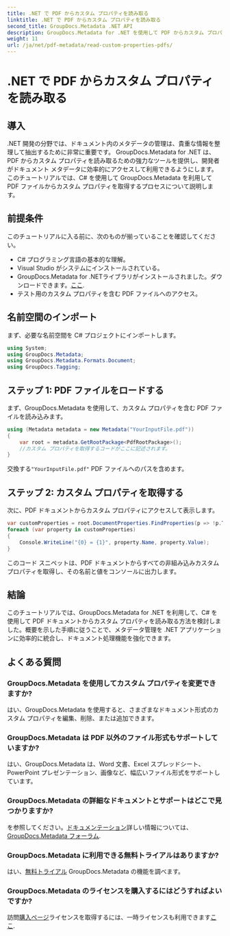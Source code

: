 ```yaml
---
title: .NET で PDF からカスタム プロパティを読み取る
linktitle: .NET で PDF からカスタム プロパティを読み取る
second_title: GroupDocs.Metadata .NET API
description: GroupDocs.Metadata for .NET を使用して PDF からカスタム プロパティを抽出する方法を学びます。 C# を使用したドキュメントのメタデータ管理を詳しく見てみましょう。
weight: 11
url: /ja/net/pdf-metadata/read-custom-properties-pdfs/
---
```


# .NET で PDF からカスタム プロパティを読み取る

## 導入
.NET 開発の分野では、ドキュメント内のメタデータの管理は、貴重な情報を整理して抽出するために非常に重要です。 GroupDocs.Metadata for .NET は、PDF からカスタム プロパティを読み取るための強力なツールを提供し、開発者がドキュメント メタデータに効率的にアクセスして利用できるようにします。このチュートリアルでは、C# を使用して GroupDocs.Metadata を利用して PDF ファイルからカスタム プロパティを取得するプロセスについて説明します。
## 前提条件
このチュートリアルに入る前に、次のものが揃っていることを確認してください。
- C# プログラミング言語の基本的な理解。
- Visual Studio がシステムにインストールされている。
- GroupDocs.Metadata for .NETライブラリがインストールされました。ダウンロードできます。[ここ](https://releases.groupdocs.com/metadata/net/).
- テスト用のカスタム プロパティを含む PDF ファイルへのアクセス。

## 名前空間のインポート
まず、必要な名前空間を C# プロジェクトにインポートします。
```csharp
using System;
using GroupDocs.Metadata;
using GroupDocs.Metadata.Formats.Document;
using GroupDocs.Tagging;
```
## ステップ 1: PDF ファイルをロードする
まず、GroupDocs.Metadata を使用して、カスタム プロパティを含む PDF ファイルを読み込みます。
```csharp
using (Metadata metadata = new Metadata("YourInputFile.pdf"))
{
    var root = metadata.GetRootPackage<PdfRootPackage>();
    //カスタム プロパティを取得するコードがここに記述されます。
}
```
交換する`"YourInputFile.pdf"` PDF ファイルへのパスを含めます。
## ステップ 2: カスタム プロパティを取得する
次に、PDF ドキュメントからカスタム プロパティにアクセスして表示します。
```csharp
var customProperties = root.DocumentProperties.FindProperties(p => !p.Tags.Contains(Tags.Document.BuiltIn));
foreach (var property in customProperties)
{
    Console.WriteLine("{0} = {1}", property.Name, property.Value);
}
```
このコード スニペットは、PDF ドキュメントからすべての非組み込みカスタム プロパティを取得し、その名前と値をコンソールに出力します。

## 結論
このチュートリアルでは、GroupDocs.Metadata for .NET を利用して、C# を使用して PDF ドキュメントからカスタム プロパティを読み取る方法を検討しました。概要を示した手順に従うことで、メタデータ管理を .NET アプリケーションに効率的に統合し、ドキュメント処理機能を強化できます。

## よくある質問
### GroupDocs.Metadata を使用してカスタム プロパティを変更できますか?
はい、GroupDocs.Metadata を使用すると、さまざまなドキュメント形式のカスタム プロパティを編集、削除、または追加できます。
### GroupDocs.Metadata は PDF 以外のファイル形式もサポートしていますか?
はい、GroupDocs.Metadata は、Word 文書、Excel スプレッドシート、PowerPoint プレゼンテーション、画像など、幅広いファイル形式をサポートしています。
### GroupDocs.Metadata の詳細なドキュメントとサポートはどこで見つかりますか?
を参照してください。[ドキュメンテーション](https://tutorials.groupdocs.com/metadata/net/)詳しい情報については、[GroupDocs.Metadata フォーラム](https://forum.groupdocs.com/c/metadata/14).
### GroupDocs.Metadata に利用できる無料トライアルはありますか?
はい、[無料トライアル](https://releases.groupdocs.com/) GroupDocs.Metadata の機能を調べます。
### GroupDocs.Metadata のライセンスを購入するにはどうすればよいですか?
訪問[購入ページ](https://purchase.groupdocs.com/buy)ライセンスを取得するには、一時ライセンスも利用できます[ここ](https://purchase.groupdocs.com/temporary-license/).